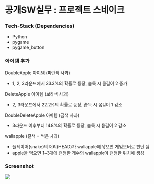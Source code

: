 # 공개SW실무 : 프로젝트 스네이크 

### Tech-Stack (Dependencies)

- Python
- pygame
- pygame_button

### 아이템 추가

DoubleApple 아이템 (파란색 사과)
- 1, 2, 3라운드에서 33.3%의 확률로 등장, 습득 시 몸길이 2 증가

DeleteApple 아이템 (보라색 사과)
- 2, 3라운드에서 22.2%의 확률로 등장, 습득 시 몸길이 1 감소

DoubleDeleteApple 아이템 (금색 사과)
- 3라운드 이후부터 14.8%의 확률로 등장, 습득 시 몸길이 2 감소

wallapple (갈색 = 썩은 사과)
- 플레이어(snake)의 머리(HEAD)가 wallapple에 닿으면 게임오버로 판단 됨
- apple을 먹으면 1~3개에 랜덤한 개수의 wallapple이 랜덤한 위치에 생성



### Screenshot

<img src="https://media.giphy.com/media/Xy771jkY0ngo1Nxfvj/giphy.gif" />
